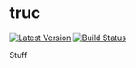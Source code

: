 # truc
[![Latest Version](https://img.shields.io/crates/v/truc)](https://crates.io/crates/truc)
[![Build Status](https://img.shields.io/github/workflow/status/arnodb/truc/Continuous%20Integration)](https://github.com/arnodb/truc/actions/workflows/ci.yml)

Stuff
